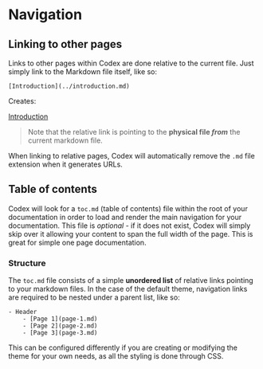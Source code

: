 # Navigation

## Linking to other pages
Links to other pages within Codex are done relative to the current file. Just simply link to the Markdown file itself, like so:

```
[Introduction](../introduction.md)
```

Creates:

[Introduction](../introduction.md)

> Note that the relative link is pointing to the **physical file _from_** the current markdown file.

When linking to relative pages, Codex will automatically remove the `.md` file extension when it generates URLs.

## Table of contents
Codex will look for a `toc.md` (table of contents) file within the root of your documentation in order to load and render the main navigation for your documentation. This file is *optional* - if it does not exist, Codex will simply skip over it allowing your content to span the full width of the page. This is great for simple one page documentation.

### Structure
The `toc.md` file consists of a simple **unordered list** of relative links pointing to your markdown files. In the case of the default theme, navigation links are required to be nested under a parent list, like so:

```
- Header
	- [Page 1](page-1.md)
	- [Page 2](page-2.md)
	- [Page 3](page-3.md)
```

This can be configured differently if you are creating or modifying the theme for your own needs, as all the styling is done through CSS.

